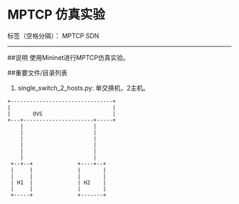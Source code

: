 # MPTCP 仿真实验

标签（空格分隔）： MPTCP SDN

---

##说明
使用Mininet进行MPTCP仿真实验。

##重要文件/目录列表
1. single_switch_2_hosts.py:
单交换机，2主机。

```
+--------------------------------+
|                                |
|       OVS                      |
+---+----------------------+-----+
    |                      |
    |                      |
    |                      |
    |                      |
    |                      |
    |                      |
 +--+--+              +----+--+
 |     |              |       |
 |     |              |       |
 | H1  |              | H2    |
 |     |              |       |
 +-----+              +-------+
```



